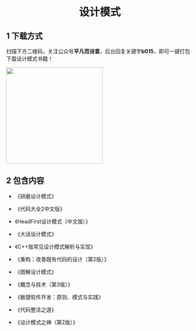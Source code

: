 <h1 align="center">设计模式</h1>

## 1 下载方式

扫描下方二维码，关注公众号**平凡而诗意**，后台回复关键字**b015**，即可一键打包下载设计模式书籍！

<img src="https://s1.ax1x.com/2022/07/10/jsCAdH.jpg" width="260" height="260" align=center></img>

## 2 包含内容

- 《研磨设计模式》
- 《代码大全2中文版》
- 《HeadFirst设计模式（中文版）》

- 《大话设计模式》
- 《C++版常见设计模式解析与实现》
- 《重构：改善既有代码的设计（第2版）》
- 《图解设计模式》
- 《概念与技术（第3版）》
- 《敏捷软件开发：原则、模式与实践》
- 《代码整洁之道》
- 《设计模式之禅（第2版）》